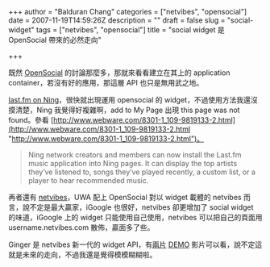 +++
author = "Balduran Chang"
categories = ["netvibes", "opensocial"]
date = 2007-11-19T14:59:26Z
description = ""
draft = false
slug = "social-widget"
tags = ["netvibes", "opensocial"]
title = "social widget 是 OpenSocial 帶來的必然走向"

+++


既然 [OpenSocial](http://www.cs.nctu.edu.tw/~changcc/wordpress/2007/11/06/google-open-social/) 的討論那麼多，那就來看看建立在其上的 application container，若沒有好的應用，那這層 API 也只是無用武之地。

[last.fm on Ning](http://blog.ning.com/2007/11/lastfm_and_ning.html)，很快就出現運用 opensocial 的 widget，不過使用方法我還沒摸清楚，Ning 我覺得好複雜啊，add to My Page 出現 this page was not found。參看 [http://www.webware.com/8301-1_109-9819133-2.html](http://www.webware.com/8301-1_109-9819133-2.html "http://www.webware.com/8301-1_109-9819133-2.html")。

> Ning network creators and members can now install the Last.fm music application into Ning pages. It can display the top artists they’ve listened to, songs they’ve played recently, a custom list, or a player to hear recommended music.

再者還有 [netvibes](http://dev.netvibes.com/)，UWA 配上 OpenSocial 對以 widget 載體的 netvibes 而言，說不定是最大贏家，iGoogle 也很好，netvibes 卻更增加了 social widget 的味道，iGoogle 上的 widget 只能使用自己使用，netvibes 可以把自己的頁面用 username.netvibes.com 散佈，贏面多了些。

Ginger 是 netvibes 新一代的 widget API，有[兩片](http://blog.netvibes.com/images/20071106-web20/social-ginger-1.mov) [DEMO](http://blog.netvibes.com/images/20071106-web20/social-ginger-2.mov) 影片可以看，說不定這就是未來的走向，不過我還是覺得模模糊糊啦。


